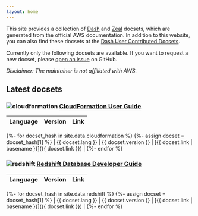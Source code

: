 ```yaml
---
layout: home
---
```


This site provides a collection of [Dash] and [Zeal] docsets, which are generated from the official AWS documentation.
In addition to this website, you can also find these docsets at the [Dash User Contributed Docsets].

Currently only the following docsets are available. If you want to request a new docset, please [open an issue] on GitHub.

[Dash]: https://kapeli.com/dash
[Zeal]: https://zealdocs.org/
[Dash User Contributed Docsets]: https://github.com/Kapeli/Dash-User-Contributions
[open an issue]: https://github.com/tzing/dashify-aws-docs/issues/new

*Disclaimer: The maintainer is not affiliated with AWS.*

## Latest docsets

### ![cloudformation](/assets/CloudFormation.png) [CloudFormation User Guide](https://docs.aws.amazon.com/AWSCloudFormation/latest/UserGuide/Welcome.html)

| Language | Version | Link |
| -------- | ------- | ---- |
{%- for docset_hash in site.data.cloudformation %}
{%- assign docset = docset_hash[1] %}
| {{ docset.lang }} | {{ docset.version }} |       [{{ docset.link | basename }}]({{ docset.link }}) |
{%- endfor %}

### ![redshift](/assets/Redshift.png) [Redshift Database Developer Guide](https://docs.aws.amazon.com/redshift/latest/dg/welcome.html)

| Language | Version | Link |
| -------- | ------- | ---- |
{%- for docset_hash in site.data.redshift %}
{%- assign docset = docset_hash[1] %}
| {{ docset.lang }} | {{ docset.version }} |       [{{ docset.link | basename }}]({{ docset.link }}) |
{%- endfor %}
